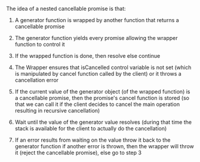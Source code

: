 The idea of a nested cancellable promise is that:

1. A generator function is wrapped by another function that returns a cancellable promise 

2. The generator function yields every promise allowing the wrapper function to control it

3. If the wrapped function is done, then resolve else continue

4. The Wrapper ensures that isCancelled control variable is not set (which is manipulated by cancel function called by the client) or it throws a cancellation error

5. If the current value of the generator object (of the wrapped function) is a cancellable promise, then the promise's cancel function is stored (so that we can call it if the client decides to cancel the main operation resulting in recursive cancellation)

6. Wait until the value of the generator value resolves (during that time the stack is available for the client to actually do the cancellation)

7. If an error results from waiting on the value throw it back to the generator function if another error is thrown, then the wrapper will throw it (reject the cancellable promise), else go to step 3